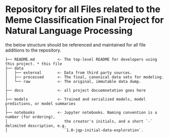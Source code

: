 # Repository for all Files related to the Meme Classification Final Project for Natural Language Processing 

the below structure should be referenced and maintained for all file additions to the repository.

```nohighlight
├── README.md          <- The top-level README for developers using this project. * this file
├── data
│   ├── external       <- Data from third party sources.
│   ├── processed      <- The final, canonical data sets for modeling.
│   └── raw            <- The original, immutable data dump.
│
├── docs               <- all project docuemnetation goes here
│
├── models             <- Trained and serialized models, model predictions, or model summaries
│
├── notebooks          <- Jupyter notebooks. Naming convention is a number (for ordering),
│                         the creator's initials, and a short `-` delimited description, e.g.
│                         `1.0-jqp-initial-data-exploration`.   
```
